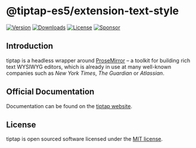# @tiptap-es5/extension-text-style

[![Version](https://img.shields.io/npm/v/@tiptap-es5/extension-text-style.svg?label=version)](https://www.npmjs.com/package/@tiptap-es5/extension-text-style)
[![Downloads](https://img.shields.io/npm/dm/@tiptap-es5/extension-text-style.svg)](https://npmcharts.com/compare/tiptap?minimal=true)
[![License](https://img.shields.io/npm/l/@tiptap-es5/extension-text-style.svg)](https://www.npmjs.com/package/@tiptap-es5/extension-text-style)
[![Sponsor](https://img.shields.io/static/v1?label=Sponsor&message=%E2%9D%A4&logo=GitHub)](https://github.com/sponsors/ueberdosis)

## Introduction

tiptap is a headless wrapper around [ProseMirror](https://ProseMirror.net) – a toolkit for building rich text WYSIWYG editors, which is already in use at many well-known companies such as _New York Times_, _The Guardian_ or _Atlassian_.

## Official Documentation

Documentation can be found on the [tiptap website](https://tiptap.dev).

## License

tiptap is open sourced software licensed under the [MIT license](https://github.com/ueberdosis/tiptap/blob/main/LICENSE.md).
